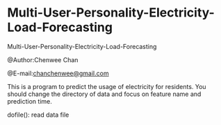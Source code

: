 # Multi-User-Personality-Electricity-Load-Forecasting
Multi-User-Personality-Electricity-Load-Forecasting

@Author:Chenwee Chan

@E-mail:chanchenwee@gmail.com

This is a program to predict the usage of electricity for residents.
You should change the directory of data and focus on feature name and prediction time.

dofile(): read data file
